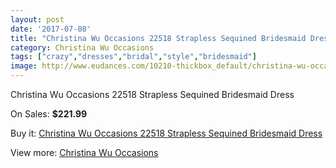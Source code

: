 ```yaml
---
layout: post
date: '2017-07-08'
title: "Christina Wu Occasions 22518 Strapless Sequined Bridesmaid Dress"
category: Christina Wu Occasions
tags: ["crazy","dresses","bridal","style","bridesmaid"]
image: http://www.eudances.com/10210-thickbox_default/christina-wu-occasions-22518-strapless-sequined-bridesmaid-dress.jpg
---
```

Christina Wu Occasions 22518 Strapless Sequined Bridesmaid Dress

On Sales: **$221.99**
<a href="https://www.eudances.com/en/christina-wu-occasions/3341-christina-wu-occasions-22518-strapless-sequined-bridesmaid-dress.html"><amp-img layout="responsive" width="600" height="600" src="//www.eudances.com/10210-thickbox_default/christina-wu-occasions-22518-strapless-sequined-bridesmaid-dress.jpg" alt="Christina Wu Occasions 22518 Strapless Sequined Bridesmaid Dress 0" /></a>
<a href="https://www.eudances.com/en/christina-wu-occasions/3341-christina-wu-occasions-22518-strapless-sequined-bridesmaid-dress.html"><amp-img layout="responsive" width="600" height="600" src="//www.eudances.com/10214-thickbox_default/christina-wu-occasions-22518-strapless-sequined-bridesmaid-dress.jpg" alt="Christina Wu Occasions 22518 Strapless Sequined Bridesmaid Dress 1" /></a>
<a href="https://www.eudances.com/en/christina-wu-occasions/3341-christina-wu-occasions-22518-strapless-sequined-bridesmaid-dress.html"><amp-img layout="responsive" width="600" height="600" src="//www.eudances.com/10213-thickbox_default/christina-wu-occasions-22518-strapless-sequined-bridesmaid-dress.jpg" alt="Christina Wu Occasions 22518 Strapless Sequined Bridesmaid Dress 2" /></a>
<a href="https://www.eudances.com/en/christina-wu-occasions/3341-christina-wu-occasions-22518-strapless-sequined-bridesmaid-dress.html"><amp-img layout="responsive" width="600" height="600" src="//www.eudances.com/10212-thickbox_default/christina-wu-occasions-22518-strapless-sequined-bridesmaid-dress.jpg" alt="Christina Wu Occasions 22518 Strapless Sequined Bridesmaid Dress 3" /></a>
<a href="https://www.eudances.com/en/christina-wu-occasions/3341-christina-wu-occasions-22518-strapless-sequined-bridesmaid-dress.html"><amp-img layout="responsive" width="600" height="600" src="//www.eudances.com/10211-thickbox_default/christina-wu-occasions-22518-strapless-sequined-bridesmaid-dress.jpg" alt="Christina Wu Occasions 22518 Strapless Sequined Bridesmaid Dress 4" /></a>

Buy it: [Christina Wu Occasions 22518 Strapless Sequined Bridesmaid Dress](https://www.eudances.com/en/christina-wu-occasions/3341-christina-wu-occasions-22518-strapless-sequined-bridesmaid-dress.html "Christina Wu Occasions 22518 Strapless Sequined Bridesmaid Dress")

View more: [Christina Wu Occasions](https://www.eudances.com/en/59-christina-wu-occasions "Christina Wu Occasions")